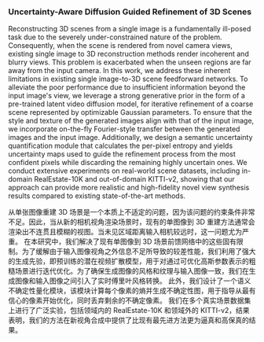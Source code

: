 ### Uncertainty-Aware Diffusion Guided Refinement of 3D Scenes

Reconstructing 3D scenes from a single image is a fundamentally ill-posed task due to the severely under-constrained nature of the problem. Consequently, when the scene is rendered from novel camera views, existing single image to 3D reconstruction methods render incoherent and blurry views. This problem is exacerbated when the unseen regions are far away from the input camera. In this work, we address these inherent limitations in existing single image-to-3D scene feedforward networks. To alleviate the poor performance due to insufficient information beyond the input image's view, we leverage a strong generative prior in the form of a pre-trained latent video diffusion model, for iterative refinement of a coarse scene represented by optimizable Gaussian parameters. To ensure that the style and texture of the generated images align with that of the input image, we incorporate on-the-fly Fourier-style transfer between the generated images and the input image. Additionally, we design a semantic uncertainty quantification module that calculates the per-pixel entropy and yields uncertainty maps used to guide the refinement process from the most confident pixels while discarding the remaining highly uncertain ones. We conduct extensive experiments on real-world scene datasets, including in-domain RealEstate-10K and out-of-domain KITTI-v2, showing that our approach can provide more realistic and high-fidelity novel view synthesis results compared to existing state-of-the-art methods.

从单张图像重建 3D 场景是一个本质上不适定的问题，因为该问题的约束条件非常不足。因此，当从新的相机视角渲染场景时，现有的单图像到 3D 重建方法通常会渲染出不连贯且模糊的视图。当未见区域距离输入相机较远时，这一问题尤为严重。
在本研究中，我们解决了现有单图像到 3D 场景前馈网络中的这些固有限制。为了缓解由于输入图像视角之外信息不足所导致的较差性能，我们利用了强大的生成先验，即预训练的潜在视频扩散模型，用于对通过可优化高斯参数表示的粗糙场景进行迭代优化。为了确保生成图像的风格和纹理与输入图像一致，我们在生成图像和输入图像之间引入了实时傅里叶风格转换。
此外，我们设计了一个语义不确定性量化模块，该模块计算每个像素的熵并生成不确定性图，用于指导从最有信心的像素开始优化，同时丢弃剩余的不确定像素。
我们在多个真实场景数据集上进行了广泛实验，包括领域内的 RealEstate-10K 和领域外的 KITTI-v2，结果表明，我们的方法在新视角合成中提供了比现有最先进方法更为逼真和高保真的结果。
